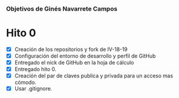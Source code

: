 ### Objetivos de Ginés Navarrete Campos

# Hito 0

- [x] Creación de los repositorios y fork de IV-18-19
- [x] Configuración del entorno de desarrollo y perfil de GitHub
- [x] Entregado el nick de GitHub en la hoja de cálculo
- [x] Entregado hito 0.
- [x] Creación del par de claves publica y privada para un acceso mas cómodo.
- [x] Usar .gitignore.
